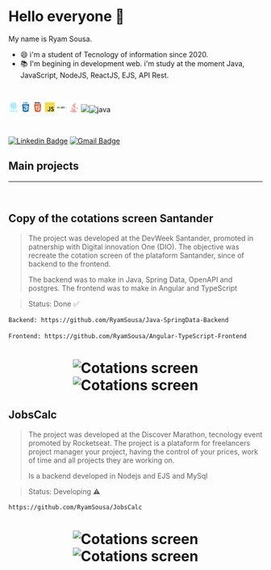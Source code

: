 # Hello everyone 👋

My name is Ryam Sousa.

- 😄 i'm a student of Tecnology of information since 2020.
- 📚 I'm  begining in development web. i'm study at the moment Java, JavaScript, NodeJS, ReactJS, EJS, API Rest.

<br>

<p align="left">
<img src="https://raw.githubusercontent.com/devicons/devicon/master/icons/react/react-original-wordmark.svg" alt="react" width="20" height="20"/>
<img src="https://raw.githubusercontent.com/devicons/devicon/master/icons/css3/css3-plain-wordmark.svg" alt="css3"  width="20" height="20"/>
<img src="https://raw.githubusercontent.com/devicons/devicon/master/icons/html5/html5-original-wordmark.svg" alt="html5"  width="20" height="20"/>
<img src="https://raw.githubusercontent.com/devicons/devicon/master/icons/javascript/javascript-original.svg" alt="javascript" width="20" height="20"/>
<img src="https://raw.githubusercontent.com/devicons/devicon/master/icons/nodejs/nodejs-original-wordmark.svg" alt="nodejs" width="20" height="20"/>
<img src="https://raw.githubusercontent.com/devicons/devicon/master/icons/java/java-plain.svg" alt="java" height="20" width="20">
<img src="https://imgur.com/cVh6MQl"><img src="https://i.imgur.com/cVh6MQl.png" alt="java" height="20" width="20">
</p>

<br>

[![Linkedin Badge](https://img.shields.io/badge/-Ryam%20Sousa-blue?style=flat-square&logo=Linkedin&logoColor=white&link=https://www.linkedin.com/in/ryamsousa/)](https://www.linkedin.com/in/ryamsousa/)
[![Gmail Badge](https://img.shields.io/badge/-ryam.sousa123@gmail.com-red?style=flat-square&logo=Gmail&logoColor=white&link=mailto:diego.schell.f@gmail.com)](mailto:ryam.sousa123@gmail.com)


## Main projects
---
<br>


## Copy of the cotations screen Santander
><p>The project was developed at the DevWeek Santander, promoted in patnership with Digital innovation One (DIO). The objective was recreate the cotation screen of the plataform Santander, since of backend to the frontend.</p>
>
><p>The backend was to make in Java, Spring Data, OpenAPI and postgres. The frontend was to make in Angular and TypeScript</p>

>Status: Done ✅ 

```
Backend: https://github.com/RyamSousa/Java-SpringData-Backend

Frontend: https://github.com/RyamSousa/Angular-TypeScript-Frontend
```
<h1 align="center">
  <img alt="Cotations screen" title="JobsCalc" src="https://i.imgur.com/5Ilis6F.png" width="1098px" height="500px" />
  <br>
  <img alt="Cotations screen" title="JobsCalc" src="https://i.imgur.com/MAtjTC6.png" width="1098px" height="500px" />
</h1>

## JobsCalc
><p>The project was developed at the Discover Marathon, tecnology event promoted by Rocketseat. The project is a plataform for freelancers project manager your project, having the control of your prices, work of time and all projects they are working on.</p>
>
><p>Is a backend developed in Nodejs and EJS and MySql</p>

>Status: Developing ⚠️

```
https://github.com/RyamSousa/JobsCalc
```
<h1 align="center">
  <img alt="Cotations screen" title="JobsCalc" src="https://i.imgur.com/5FAOk35.png" width="1098px" height="500px" />
  <br>
  <img alt="Cotations screen" title="JobsCalc" src="https://i.imgur.com/T5RSZ57.png" width="1098px" height="500px" />
</h1>
